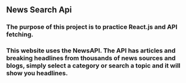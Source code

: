 ## News Search Api

### The purpose of this project is to practice React.js and API fetching.

### This website uses the NewsAPI. The API has articles and breaking headlines from thousands of news sources and blogs, simply select a category or search a topic and it will show you headlines.
